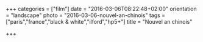 +++
categories = ["film"]
date = "2016-03-06T08:22:48+02:00"
orientation = "landscape"
photo = "2016-03-06-nouvel-an-chinois"
tags = ["paris","france","black & white","ilford","hp5+"]
title = "Nouvel an chinois"

+++
